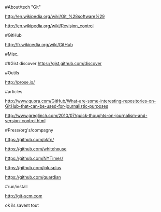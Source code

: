 #About/tech "Git"



http://en.wikipedia.org/wiki/Git_%28software%29

http://en.wikipedia.org/wiki/Revision_control

#GitHub

http://fr.wikipedia.org/wiki/GitHub

#Misc.

##Gist discover
https://gist.github.com/discover

#Outils

http://prose.io/

#articles

http://www.quora.com/GitHub/What-are-some-interesting-repositories-on-GitHub-that-can-be-used-for-journalistic-purposes

http://www.greglinch.com/2010/07/quick-thoughts-on-journalism-and-version-control.html

#Press/org's/compagny

https://github.com/okfn/

https://github.com/whitehouse

https://github.com/NYTimes/

https://github.com/jplusplus

https://github.com/guardian 


#run/install

http://git-scm.com


ok ils savent tout